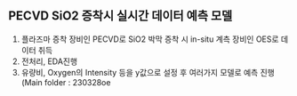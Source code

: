 ## PECVD SiO2 증착시 실시간 데이터 예측 모델
1. 플라즈마 증착 장비인 PECVD로 SiO2 박막 증착 시 in-situ 계측 장비인 OES로 데이터 취득
2. 전처리, EDA진행
3. 유량비, Oxygen의 Intensity 등을 y값으로 설정 후 여러가지 모델로 예측 진행
(Main folder : 230328oe
